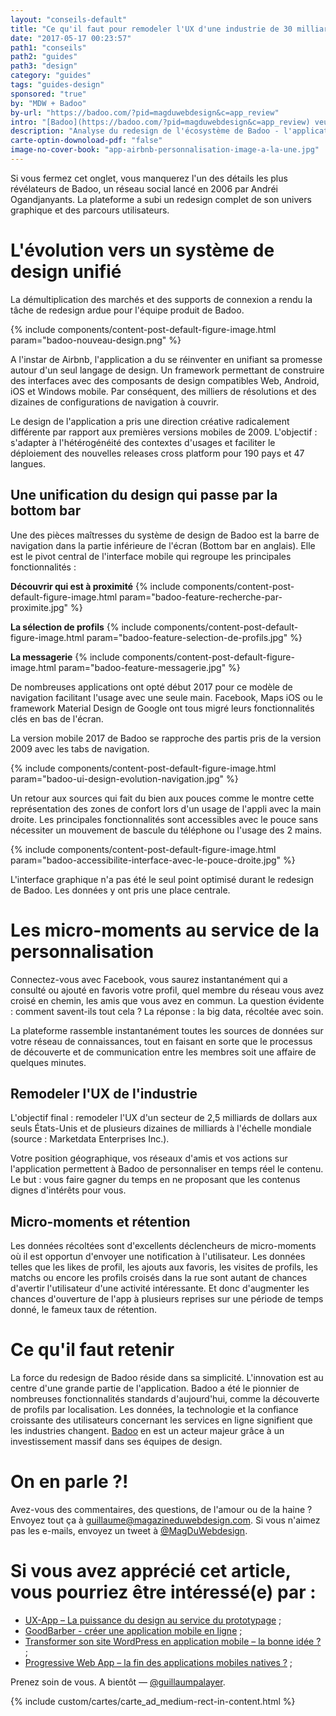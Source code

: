 ```yaml
---
layout: "conseils-default"
title: "Ce qu'il faut pour remodeler l'UX d'une industrie de 30 milliards d'euros"
date: "2017-05-17 00:23:57"
path1: "conseils"
path2: "guides"
path3: "design"
category: "guides"
tags: "guides-design"
sponsored: "true"
by: "MDW + Badoo"
by-url: "https://badoo.com/?pid=magduwebdesign&c=app_review"
intro: "[Badoo](https://badoo.com/?pid=magduwebdesign&c=app_review) veut transformer la manière de rapprocher les gens entre eux. Le but étant de remodeler une expérience bien trop souvent ennuyante et spammy en quelque chose que vous apprécierez. Les clés ? Un redesign multiplateforme exceptionnel employant un composant de design prometteur et une personnalisation de l'expérience en temps réel."
description: "Analyse du redesign de l'écosystème de Badoo - l'application aux 300 millions d'utilisateurs."
carte-optin-downoload-pdf: "false"
image-no-cover-book: "app-airbnb-personnalisation-image-a-la-une.jpg"
---
```

Si vous fermez cet onglet, vous manquerez l'un des détails les plus révélateurs de Badoo, un réseau social lancé en 2006 par Andréi Ogandjanyants. La plateforme a subi un redesign complet de son univers graphique et des parcours utilisateurs.

# L'évolution vers un système de design unifié

La démultiplication des marchés et des supports de connexion a rendu la tâche de redesign ardue pour l'équipe produit de Badoo.

{% include components/content-post-default-figure-image.html param="badoo-nouveau-design.png" %}

A l'instar de Airbnb, l'application a du se réinventer en unifiant sa promesse autour d'un seul langage de design. Un framework permettant de construire des interfaces avec des composants de design compatibles Web, Android, iOS et Windows mobile. Par conséquent, des milliers de résolutions et des dizaines de configurations de navigation à couvrir.

Le design de l'application a pris une direction créative radicalement différente par rapport aux premières versions mobiles de 2009. L'objectif : s'adapter à l'hétérogénéité des contextes d'usages et faciliter le déploiement des nouvelles releases cross platform pour 190 pays et 47 langues.

## Une unification du design qui passe par la bottom bar

Une des pièces maîtresses du système de design de Badoo est la barre de navigation dans la partie inférieure de l'écran (Bottom bar en anglais). Elle est le pivot central de l'interface mobile qui regroupe les principales fonctionnalités :

 **Découvrir qui est à proximité**
{% include components/content-post-default-figure-image.html param="badoo-feature-recherche-par-proximite.jpg" %}

 **La sélection de profils**
{% include components/content-post-default-figure-image.html param="badoo-feature-selection-de-profils.jpg" %}

 **La messagerie**
{% include components/content-post-default-figure-image.html param="badoo-feature-messagerie.jpg" %}

De nombreuses applications ont opté début 2017 pour ce modèle de navigation facilitant l'usage avec une seule main. Facebook, Maps iOS ou le framework Material Design de Google ont tous migré leurs fonctionnalités clés en bas de l'écran.

La version mobile 2017 de Badoo se rapproche des partis pris de la version 2009 avec les tabs de navigation.

{% include components/content-post-default-figure-image.html param="badoo-ui-design-evolution-navigation.jpg" %}

Un retour aux sources qui fait du bien aux pouces comme le montre cette représentation des zones de confort lors d'un usage de l'appli avec la main droite. Les principales fonctionnalités sont accessibles avec le pouce sans nécessiter un mouvement de bascule du téléphone ou l'usage des 2 mains.

{% include components/content-post-default-figure-image.html param="badoo-accessibilite-interface-avec-le-pouce-droite.jpg" %}

L'interface graphique n'a pas été le seul point optimisé durant le redesign de Badoo. Les données y ont pris une place centrale.

# Les micro-moments au service de la personnalisation

Connectez-vous avec Facebook, vous saurez instantanément qui a consulté ou ajouté en favoris votre profil, quel membre du réseau vous avez croisé en chemin, les amis que vous avez en commun. La question évidente : comment savent-ils tout cela ? La réponse : la big data, récoltée avec soin.

La plateforme rassemble instantanément toutes les sources de données sur votre réseau de connaissances, tout en faisant en sorte que le processus de découverte et de communication entre les membres soit une affaire de quelques minutes.

## Remodeler l'UX de l'industrie

L'objectif final : remodeler l'UX d'un secteur de 2,5 milliards de dollars aux seuls États-Unis et de plusieurs dizaines de milliards à l'échelle mondiale (source : Marketdata Enterprises Inc.).

Votre position géographique, vos réseaux d'amis et vos actions sur l'application permettent à Badoo de personnaliser en temps réel le contenu. Le but : vous faire gagner du temps en ne proposant que les contenus dignes d'intérêts pour vous.

## Micro-moments et rétention

Les données récoltées sont d'excellents déclencheurs de micro-moments où il est opportun d'envoyer une notification à l'utilisateur. Les données telles que les likes de profil, les ajouts aux favoris, les visites de profils, les matchs ou encore les profils croisés dans la rue sont autant de chances d'avertir l'utilisateur d'une activité intéressante. Et donc d'augmenter les chances d'ouverture de l'app à plusieurs reprises sur une période de temps donné, le fameux taux de rétention.

# Ce qu'il faut retenir

La force du redesign de Badoo réside dans sa simplicité. L'innovation est au centre d'une grande partie de l'application. Badoo a été le pionnier de nombreuses fonctionnalités standards d'aujourd'hui, comme la découverte de profils par localisation. Les données, la technologie et la confiance croissante des utilisateurs concernant les services en ligne signifient que les industries changent. [Badoo](https://badoo.com/?pid=magduwebdesign&c=app_review) en est un acteur majeur grâce à un investissement massif dans ses équipes de design.

# On en parle ?!

Avez-vous des commentaires, des questions, de l'amour ou de la haine ? Envoyez tout ça à guillaume@magazineduwebdesign.com. Si vous n'aimez pas les e-mails, envoyez un tweet à [@MagDuWebdesign](https://twitter.com/MagDuWebdesign).

# Si vous avez apprécié cet article, vous pourriez être intéressé(e) par :

- [UX-App – La puissance du design au service du prototypage](http://www.magazineduwebdesign.com/ressources/outils-services/design/ux-app-la-puissance-du-design-prototype-en-ligne/) ;
- [GoodBarber - créer une application mobile en ligne](http://www.magazineduwebdesign.com/ressources/outils-services/goodbarber-test-app-builder-en-ligne/) ;
- [Transformer son site WordPress en application mobile – la bonne idée ?](http://www.magazineduwebdesign.com/conseils/guides/transformer-son-site-wordpress-en-application-mobile-la-bonne-idee/) ;
- [Progressive Web App – la fin des applications mobiles natives ?](http://www.magazineduwebdesign.com/conseils/guides/progressive-web-app-le-meilleur-des-2-mondes/) ;

Prenez soin de vous. A bientôt — [@guillaumpalayer](https://twitter.com/guillaumpalayer).

{% include custom/cartes/carte_ad_medium-rect-in-content.html %}

